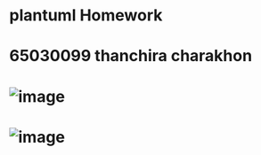 # plantuml Homework
# 65030099 thanchira charakhon
# ![image](https://github.com/ThanchiraCharakhon099/03376836-OOP-2566-Week-04/assets/144195708/14b6d246-c129-4506-b41f-1676f8c43708)
# ![image](https://github.com/ThanchiraCharakhon099/03376836-OOP-2566-Week-04/assets/144195708/5451a3ab-a243-4794-9810-daf07b08e312)

